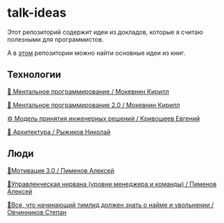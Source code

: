 # talk-ideas

Этот репозиторий содержит идеи из докладов, которые я считаю полезными для программистов.

А в [этом](https://github.com/abtv/book-ideas) репозитории можно найти основные идеи из книг.


## Технологии

[👥 Ментальное программирование / Мокевнин Кирилл](https://github.com/abtv/talk-ideas/blob/master/ideas/mental_programming_mokevnin.md)

[👥 Ментальное программирование 2.0 / Мокевнин Кирилл](https://github.com/abtv/talk-ideas/blob/master/ideas/mental_programming_2_0_mokevnin.md)

[⚙️ Модель принятия инженерных решений / Кривошеев Евгений](https://github.com/abtv/talk-ideas/blob/master/ideas/engineering_decisions_krivosheev.org)

[🏢 Архитектура / Рыжиков Николай](https://github.com/abtv/talk-ideas/blob/master/ideas/architecture_ryzhikov.md)


## Люди

[🏃‍Мотивация 3.0 / Пименов Алексей](https://github.com/abtv/talk-ideas/blob/master/ideas/motivation_pimenov.md)

[🧘‍Управленческая нирвана (уровни менеджера и команды) / Пименов Алексей](https://github.com/abtv/talk-ideas/blob/master/ideas/management_nirvana_pimenov.md)

[🤵‍Все, что начинающий тимлид должен знать о найме и увольнении / Овчинников Степан](https://github.com/abtv/talk-ideas/blob/master/ideas/hire_fire_abc_ovchinnikov.org)
